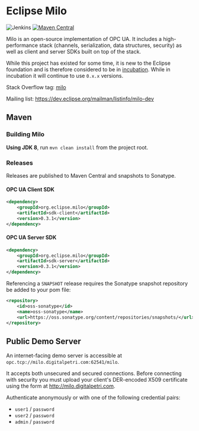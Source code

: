 # Eclipse Milo
![Jenkins](https://img.shields.io/jenkins/build/https/ci.eclipse.org/milo/job/Milo_Deploy.svg)
[![Maven Central](https://img.shields.io/maven-central/v/org.eclipse.milo/milo.svg)](https://search.maven.org/#search%7Cgav%7C1%7Cg%3A%22org.eclipse.milo%22%20AND%20a%3A%22milo%22)

Milo is an open-source implementation of OPC UA. It includes a high-performance stack (channels, serialization, data structures, security) as well as client and server SDKs built on top of the stack.

While this project has existed for some time, it is new to the Eclipse foundation and is therefore considered to be in [incubation](https://eclipse.org/projects/dev_process/development_process.php#6_2_3_Incubation). While in incubation it will continue to use `0.x.x` versions.

Stack Overflow tag: [milo](http://stackoverflow.com/questions/tagged/milo)

Mailing list: https://dev.eclipse.org/mailman/listinfo/milo-dev


## Maven

### Building Milo

**Using JDK 8**, run `mvn clean install` from the project root.

### Releases

Releases are published to Maven Central and snapshots to Sonatype.

#### OPC UA Client SDK

```xml
<dependency>
    <groupId>org.eclipse.milo</groupId>
    <artifactId>sdk-client</artifactId>
    <version>0.3.1</version>
</dependency>
```

#### OPC UA Server SDK

```xml
<dependency>
    <groupId>org.eclipse.milo</groupId>
    <artifactId>sdk-server</artifactId>
    <version>0.3.1</version>
</dependency>
```

Referencing a `SNAPSHOT` release requires the Sonatype snapshot repository be added to your pom file:

```xml
<repository>
    <id>oss-sonatype</id>
    <name>oss-sonatype</name>
    <url>https://oss.sonatype.org/content/repositories/snapshots/</url>
</repository>
```

## Public Demo Server

An internet-facing demo server is accessible at `opc.tcp://milo.digitalpetri.com:62541/milo`.

It accepts both unsecured and secured connections. Before connecting with security you must upload your client's DER-encoded X509 certificate using the form at http://milo.digitalpetri.com.

Authenticate anonymously or with one of the following credential pairs:
- `user1` / `password`
- `user2` / `password`
- `admin` / `password`
